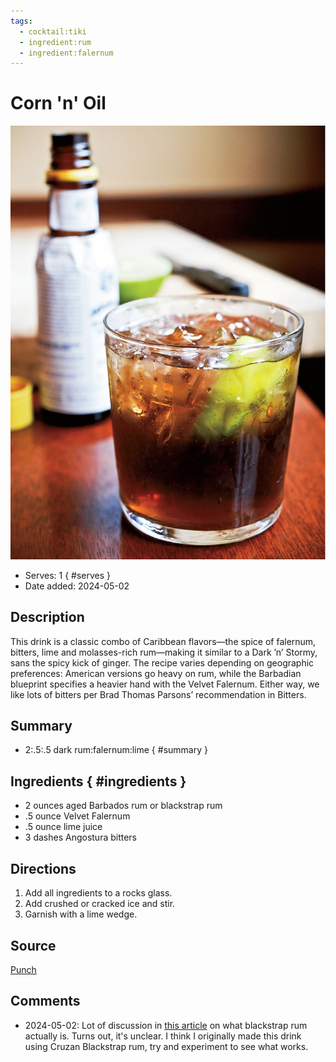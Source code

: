 ```yaml
---
tags:
  - cocktail:tiki
  - ingredient:rum
  - ingredient:falernum
---
```

<!-- Tags can have colon, but no space around it -->

# Corn 'n' Oil

![Recipe picture](../images/Corn-n-Oil.jpg)

<!-- Serves has to be a single number, no dashes, but text is allowed after the
number (e.g., 24 cookies) -->
- Serves: 1
{ #serves }
- Date added: 2024-05-02

## Description

This drink is a classic combo of Caribbean flavors—the spice of falernum, bitters, lime and molasses-rich rum—making it similar to a Dark ’n’ Stormy, sans the spicy kick of ginger. The recipe varies depending on geographic preferences: American versions go heavy on rum, while the Barbadian blueprint specifies a heavier hand with the Velvet Falernum. Either way, we like lots of bitters per Brad Thomas Parsons’ recommendation in Bitters.

## Summary 

<!-- put a brief summary of ingredients and ratios here, which will get summarized on index, e.g., for martini, 2:1 gin:vermouth -->

- 2:.5:.5 dark rum:falernum:lime
{ #summary }

## Ingredients { #ingredients }

<!-- Decimals are allowed, fractions are not. For ranges, use only a single dash
and no spaces between the numbers. -->

- 2 ounces aged Barbados rum or blackstrap rum
- .5 ounce Velvet Falernum
- .5 ounce lime juice
- 3 dashes Angostura bitters 

## Directions

<!-- If you have a direction that refers to a number of some ingredient, wrap
the number in asterisks and add `{.ingredient-num}` afterwards. For example,
write `Add 2 Tbsp oil to pan` as `Add *2*{.ingredient-num} to pan`. This allows
us to properly change the number when changing the serves value. -->

1. Add all ingredients to a rocks glass.
2. Add crushed or cracked ice and stir.
3. Garnish with a lime wedge.

## Source

[Punch](https://punchdrink.com/recipes/corn-n-oil/)

## Comments

- 2024-05-02: Lot of discussion in [this article](https://punchdrink.com/articles/what-is-blackstrap-rum-anyway/) on what blackstrap rum actually is. Turns out, it's unclear. I think I originally made this drink using Cruzan Blackstrap rum, try and experiment to see what works.
